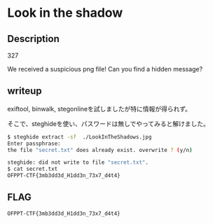 # Look in the shadow

## Description

327

We received a suspicious png file! Can you find a hidden message?

## writeup

exiftool, binwalk, stegonlineを試しましたが特に情報が得られず。

そこで、steghideを使い、パスワードは無しでやってみると解けました。

```bash
$ steghide extract -sf  ./LookInTheShadows.jpg
Enter passphrase:
the file "secret.txt" does already exist. overwrite ? (y/n)

steghide: did not write to file "secret.txt".
$ cat secret.txt
OFPPT-CTF{3mb3dd3d_H1dd3n_73x7_d4t4}
```

## FLAG

```bash
OFPPT-CTF{3mb3dd3d_H1dd3n_73x7_d4t4}
```
